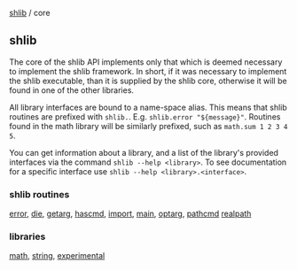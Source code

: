 [shlib][] / core

shlib
-----

The core of the shlib API implements only that which is deemed necessary to
implement the shlib framework. In short, if it was necessary to implement the
shlib executable, than it is supplied by the shlib core, otherwise it will be
found in one of the other libraries.

All library interfaces are bound to a name-space alias.  This means that shlib
routines are prefixed with `shlib.`.  E.g. `shlib.error "${message}"`.
Routines found in the math library will be similarly prefixed, such as
`math.sum 1 2 3 4 5`.

You can get information about a library, and a list of the library's provided
interfaces via the command `shlib --help <library>`.  To see documentation for
a specific interface use `shlib --help <library>.<interface>`.

### shlib routines ###

 [error][], [die][], [getarg][], [hascmd][], [import][], [main][], [optarg][], [pathcmd][] [realpath][]

### libraries ###

 [math][], [string][], [experimental][]

[atexit]: atexit.md "atexit"
[error]: error.md "error"
[die]: die.md "die"
[getarg]: getarg.md "getarg"
[hascmd]: hascmd.md "hascmd"
[import]: import.md "import"
[pathcmd]: pathcmd.md "pathcmd"
[main]: main.md "main"
[optarg]: optarg.md "optarg"
[realpath]: realpath.md "realpath"
[math]: ../math/__index__.md "math"
[string]: ../string/__index__.md "string"
[experimental]: ../experimental/__index__.md "experimental"
[core]: ../shlib/__index__.md "core"
[shlib]: http://github.com/major0/shlib "shlib"
